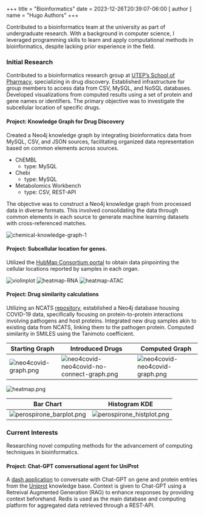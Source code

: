 +++
title = "Bioinformatics"
date = 2023-12-26T20:39:07-06:00
[ author ]
  name = "Hugo Authors"
+++

Contributed to a bioinformatics team at the university as part of undergraduate research.
With a background in computer science, I leveraged programming skills to learn and apply computational methods in bioinformatics, despite lacking prior experience in the field.

### Initial Research

Contributed to a bioinformatics research group at [UTEP’s School of Pharmacy](https://github.com/sirimullalab), specializing in drug discovery. 
Established infrastructure for group members to access data from CSV, MySQL, and NoSQL databases.
Developed visualizations from computed results using a set of protein and gene names or identifiers. The primary objective was to investigate the subcellular location of specific drugs.

#### Project: Knowledge Graph for Drug Discovery

Created a Neo4j knowledge graph by integrating bioinformatics data from MySQL, CSV, and JSON sources, facilitating organized data representation based on common elements across sources.

* ChEMBL
    * type: MySQL
* Chebi 
    * type: MySQL
* Metabolomics Workbench
    * type: CSV, REST-API

The objective was to construct a Neo4j knowledge graph from processed data in diverse formats.
This involved consolidating the data through common elements in each source to generate machine learning datasets with cross-referenced matches.

![chemical-knowledge-graph-1](/RadialEmbedding.png)

#### Project: Subcellular location for genes.

Utilized the [HubMap Consortium portal](https://portal.hubmapconsortium.org/) to obtain data pinpointing the cellular locations reported by samples in each organ.

![violinplot](/violinplot.png)
![heatmap-RNA](/heatmap-RNA.png)
![heatmap-ATAC](/heatmap-ATAC.png)

#### Project: Drug similarity calculations

Utilizing an NCATS [repository](https://github.com/ncats/neo4covid19), established a Neo4j database housing COVID-19 data, specifically focusing on protein-to-protein interactions involving pathogens and host proteins.
Integrated new drug samples akin to existing data from NCATS, linking them to the pathogen protein. Computed similarity in SMILES using the Tanimoto coefficient.





| Starting Graph                               | Introduced Drugs                                                                       | Computed Graph                                                    |
|----------------------------------------------|----------------------------------------------------------------------------------------|-------------------------------------------------------------------|
| ![neo4covid-graph.png](/neo4covid-graph.png) | ![neo4covid-neo4covid-no-connect-graph.png](/neo4covid-neo4covid-no-connect-graph.png) | ![neo4covid-neo4covid-graph.png](/neo4covid-neo4covid-graph.png)  |

![heatmap.png](/heatmap.png)

| Bar Chart                     | Histogram KDE                                          |
|-------------------------------|--------------------------------------------------------|
| ![perospirone_barplot.png](/perospirone_barplot.png) | ![perospirone_histplot.png](/perospirone_histplot.png) |

### Current Interests

Researching novel computing methods for the advancement of computing techniques in bioinformatics. 

#### Project: Chat-GPT conversational agent for UniProt 

A [dash application](https://github.com/manguilar22/langchain-dash-app) to conversate with Chat-GPT on gene and protein entries from the [Uniprot](https://www.uniprot.org/) knowledge base.
Context is given to Chat-GPT using a Retreival Augmented Generation (RAG) to enhance responses by providing context beforehand.
Redis is used as the main database and computing platform for aggregated data retrieved through a REST-API.   
